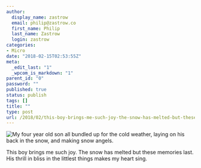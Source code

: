 ```yaml
---
author:
  display_name: zastrow
  email: philip@zastrow.co
  first_name: Philip
  last_name: Zastrow
  login: zastrow
categories:
- Micro
date: "2018-02-15T02:53:55Z"
meta:
  _edit_last: "1"
  _wpcom_is_markdown: "1"
parent_id: "0"
password: ""
published: true
status: publish
tags: []
title: ""
type: post
url: /2018/02/this-boy-brings-me-such-joy-the-snow-has-melted-but-these-memories-last-his-thrill-in-bliss-in-the-littlest-things-makes-my-heart-sing/
---
```

<p><img src="{{ site.baseurl }}/assets/2018/02/27579941_217917385451676_6480814468061200384_n.jpg" alt="My four year old son all bundled up for the cold weather, laying on his back in the snow, and making snow angels." /></p>
<p>This boy brings me such joy. The snow has melted but these memories last. His thrill in bliss in the littlest things makes my heart sing.</p>

